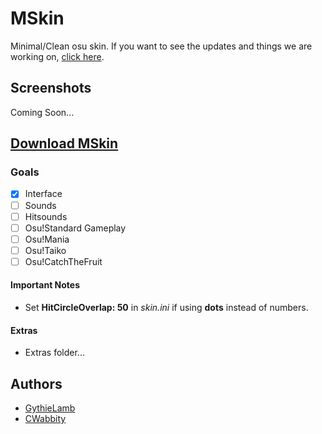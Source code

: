 # MSkin
Minimal/Clean osu skin. 
If you want to see the updates and things we are working on, [click here](https://trello.com/b/QRyZuWSD).

## Screenshots
Coming Soon...

## [Download MSkin](https://github.com/CWabbity/MSkin/releases)

### Goals
- [X] Interface
- [ ] Sounds
- [ ] Hitsounds
- [ ] Osu!Standard Gameplay
- [ ] Osu!Mania
- [ ] Osu!Taiko
- [ ] Osu!CatchTheFruit

#### Important Notes
* Set **HitCircleOverlap: 50** in *skin.ini* if using **dots** instead of numbers.

#### Extras
* Extras folder...

## Authors
* [GythieLamb](https://github.com/GythieLamb)
* [CWabbity](https://github.com/CWabbity)
